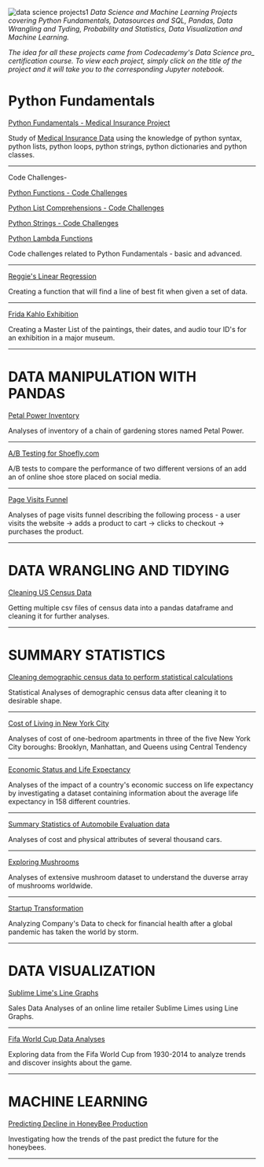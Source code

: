 ![data science projects1](https://user-images.githubusercontent.com/69665377/116743095-47902f00-a9ad-11eb-9993-56bddd445d6b.png)
*Data Science and Machine Learning Projects covering Python Fundamentals, Datasources and SQL, Pandas, Data Wrangling and Tyding, Probability and Statistics, Data Visualization and Machine Learning.*

*The idea for all these projects came from Codecademy's Data Science pro_ certification course.* 
*To view each project, simply click on the title of the project and it will take you to the corresponding Jupyter notebook.*

# Python Fundamentals
[Python Fundamentals - Medical Insurance Project](https://github.com/apk1991/Data-Science-Projects/blob/main/1-python-fundamentals-medical-insurance-project.ipynb)

Study of [Medical Insurance Data](https://www.kaggle.com/mirichoi0218/insurance) using the knowledge of python syntax, python lists, python loops, python strings, python dictionaries and python classes.
_______________________________________________________________________________________________________________________________
Code Challenges-

[Python Functions - Code Challenges](https://github.com/apk1991/Data-Science-Projects/blob/main/2-python-functions-code-challenges.ipynb)

[Python List Comprehensions - Code Challenges](https://github.com/apk1991/Data-Science-Projects/blob/main/3-python-list-comprehensions-code-challenges.ipynb)

[Python Strings - Code Challenges](https://github.com/apk1991/Data-Science-Projects/blob/main/4-python-strings-code-challenges.ipynb)

[Python Lambda Functions](https://github.com/apk1991/Data-Science-Projects/blob/main/6.%20Python%20Lambda%20Functions%20-%20Code%20challenges%20(1).ipynb)

Code challenges related to Python Fundamentals - basic and advanced.
_______________________________________________________________________________________________________________________________

[Reggie's Linear Regression](https://github.com/apk1991/Data-Science-Projects/blob/main/Reggie_Linear_Regression.ipynb)

Creating a function that will find a line of best fit when given a set of data.

____________________________________________________________________________________________________________________________________


[Frida Kahlo Exhibition](https://github.com/apk1991/Data-Science-Projects/blob/main/frida_project.ipynb)

Creating a Master List of the paintings, their dates, and  audio tour ID's for an exhibition in a major museum.

______________________________________________________________________________________________________________________________________

# DATA MANIPULATION WITH PANDAS

[Petal Power Inventory](https://github.com/apk1991/Data-Science-Projects/blob/main/5.%20Python%20Pandas%20-%20Petal%20Power%20Inventory%20Project%20(1).ipynb)

Analyses of inventory of a chain of gardening stores named Petal Power.
_______________________________________________________________________________________________________________________________
[A/B Testing for Shoefly.com](https://github.com/apk1991/Data-Science-Projects/blob/main/7.%20A%2CB%20testing%20(Data%20Manipulation%20with%20pandas).ipynb)

A/B tests to compare the performance of two different versions of an add an of online shoe store placed on social media.
_______________________________________________________________________________________________________________________________
[Page Visits Funnel](https://github.com/apk1991/Data-Science-Projects/blob/main/8.%20Page%20visits%20funnel.ipynb)

Analyses of page visits funnel describing the following process - a user visits the website -> adds a product to cart -> clicks to checkout -> purchases the product.
______________________________________________________________________________________________________________________________

# DATA WRANGLING AND TIDYING

[Cleaning US Census Data](https://github.com/apk1991/Data-Science-Projects/blob/main/9.%20Cleaning%20US%20Census%20Data%20(1).ipynb)

Getting multiple csv files of census data into a pandas dataframe and cleaning it for further analyses.
____________________________________________________________________________________________________________________________

# SUMMARY STATISTICS

[Cleaning demographic census data to perform statistical calculations](https://github.com/apk1991/Data-Science-Projects/blob/main/10.%20Data%20Cleaning%20and%20Summary%20Statistics%20(1).ipynb)

Statistical Analyses of demographic census data after cleaning it to desirable shape.
____________________________________________________________________________________________________________________________

[Cost of Living in New York City](https://github.com/apk1991/Data-Science-Projects/blob/main/11.%20Central%20Tendency%20for%20Housing%20Data%20(1).ipynb)

Analyses of cost of one-bedroom apartments in three of the five New York City boroughs: Brooklyn, Manhattan, and Queens using Central Tendency

______________________________________________________________________________________________________________________________

[Economic Status and Life Expectancy](https://github.com/apk1991/Data-Science-Projects/blob/main/13.%20Life%20Expectancy%20by%20Country(Quartiles%2C%20Quantiles%2C%20IQR)%20(1).ipynb)

Analyses of the impact of a country's economic success on life expectancy by investigating a dataset containing information about the average life expectancy in 158 different countries. 

________________________________________________________________________________________________________________________________

[Summary Statistics of Automobile Evaluation data](https://github.com/apk1991/Data-Science-Projects/blob/main/15.%20Summarizing%20Automobile%20Evaluation%20Data(Summary%20Statistics)%20(1).ipynb)

Analyses of cost and physical attributes of several thousand cars.

_________________________________________________________________________________________________________________________________

[Exploring Mushrooms](https://github.com/apk1991/Data-Science-Projects/blob/main/16.%20Exploring%20Mushrooms(Summary%20Statistics)%20(1).ipynb)

Analyses of extensive mushroom dataset to understand the duverse array of mushrooms worldwide.

__________________________________________________________________________________________________________________________________

[Startup Transformation](https://github.com/apk1991/Data-Science-Projects/blob/main/17.%20Startup%20Transformation%20(2).ipynb)

Analyzing Company's Data to check for financial health after a global pandemic has taken the world by storm.

__________________________________________________________________________________________________________________________________

# DATA VISUALIZATION

[Sublime Lime's Line Graphs](https://github.com/apk1991/Data-Science-Projects/blob/main/19.%20Sublime%20Lime's%20Line%20Graphs.ipynb)

Sales Data Analyses of an online lime retailer Sublime Limes using Line Graphs.

___________________________________________________________________________________________________________________________________

[Fifa World Cup Data Analyses](https://github.com/apk1991/Data-Science-Projects/blob/main/22.%20Visualizing%20World%20Cup%20Data%20with%20Seaborn.ipynb)

Exploring data from the Fifa World Cup from 1930-2014 to analyze trends and discover insights about the game.
 
__________________________________________________________________________________________________________________________________

# MACHINE LEARNING

[Predicting Decline in HoneyBee Production](https://github.com/apk1991/Data-Science-Projects/blob/main/23.%20Honey%20Production-Supervised%20Learning%20Linear%20Regression.ipynb)

Investigating how the trends of the past predict the future for the honeybees.

____________________________________________________________________________________________________________________________________


























